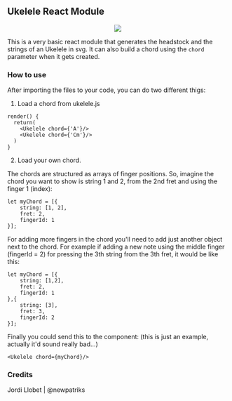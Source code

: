 ## Ukelele React Module

<center>
<img src="http://jllobet.me/wp-content/uploads/2019/04/ukelele-500x500.png" />
  </center>

This is a very basic react module that generates the headstock and the strings of an Ukelele in svg. It can also build a chord using the `chord` parameter when it gets created.

### How to use

After importing the files to your code, you can do two different thigs:

1. Load a chord from ukelele.js

```
render() {
  return(
    <Ukelele chord={'A'}/>
    <Ukelele chord={'Cm'}/>
  )
}
```

2. Load your own chord.

The chords are structured as arrays of finger positions. So, imagine the chord you want to show is string 1 and 2, from the 2nd fret and using the finger 1 (index):

```
let myChord = [{
    string: [1, 2],
    fret: 2,
    fingerId: 1
}];
```

For adding more fingers in the chord you'll need to add just another object next to the chord. For example if adding a new note using the middle finger (fingerId = 2) for pressing the 3th string from the 3th fret, it would be like this:

```
let myChord = [{
    string: [1,2],
    fret: 2,
    fingerId: 1
},{
    string: [3],
    fret: 3,
    fingerId: 2
}];
```

Finally you could send this to the component: (this is just an example, actually it'd sound really bad...)

```
<Ukelele chord={myChord}/>
```

### Credits

Jordi Llobet | @newpatriks
